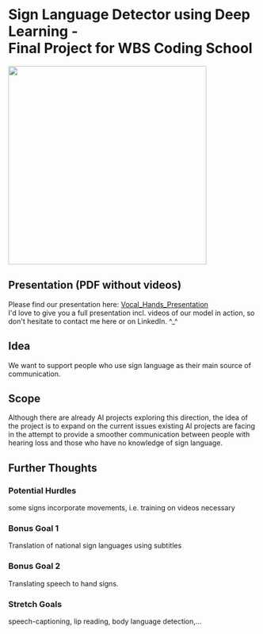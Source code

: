 # Sign Language Detector using Deep Learning - <br/>Final Project for WBS Coding School 

<img src="https://github.com/Chrille91/Sign-Language-Detector/assets/49496538/35b5e37a-3569-4ff1-b15b-ba33e9dcad44.type" width="400" height="400">

## Presentation (PDF without videos)
Please find our presentation here: [Vocal_Hands_Presentation](https://github.com/user-attachments/files/17902056/Vocal_Hands_public_small.pdf)  
I'd love to give you a full presentation incl. videos of our model in action, so don't hesitate to contact me here or on LinkedIn. ^_^ 

## Idea
We want to support people who use sign language as their main source of communication. 

## Scope 
Although there are already AI projects exploring this direction, the idea of the project is to expand on the current issues existing AI projects are facing in the attempt to provide a smoother communication between people with hearing loss and those who have no knowledge of sign language. 

## Further Thoughts
### Potential Hurdles
some signs incorporate movements, i.e. training on videos necessary

### Bonus Goal 1
Translation of national sign languages using subtitles

### Bonus Goal 2
Translating speech to hand signs.

### Stretch Goals
speech-captioning, lip reading, body language detection,...
